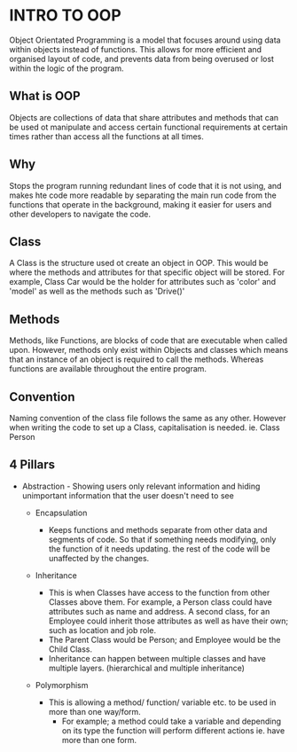 # INTRO TO OOP
Object Orientated Programming is a model that focuses around using data within objects instead of functions. This allows for more efficient and organised layout of code, and prevents data from being overused or lost within the logic of the program.
## What is OOP
Objects are collections of data that share attributes and methods that can be used ot manipulate and access certain functional requirements at certain times rather than access all the functions at all times. 
## Why
Stops the program running redundant lines of code that it is not using, and makes hte code more readable by separating the main run code from the functions that operate in the background, making it easier for users and other developers to navigate the code.
## Class
A Class is the structure used ot create an object in OOP. This would be where the methods and attributes for that specific object will be stored. For example, Class Car would be the holder for attributes such as 'color' and 'model' as well as the methods such as 'Drive()'
## Methods
Methods, like Functions, are blocks of code that are executable when called upon. However, methods only exist within Objects and classes which means that an instance of an object is required to call the methods. Whereas functions are available throughout the entire program.
## Convention
Naming convention of the class file follows the same as any other. However when writing the code to set up a Class, capitalisation is needed. ie. Class Person
## 4 Pillars
- Abstraction
        - Showing users only relevant information and hiding unimportant information that the user doesn't need to see
    
    - Encapsulation 
        - Keeps functions and methods separate from other data and segments of code. So that if something needs modifying, only the function of it needs updating. the rest of the code will be unaffected by the changes.
    
    - Inheritance
        - This is when Classes have access to the function from other Classes above them. For example, a Person class could have attributes such as name and address. A second class, for an Employee could inherit those attributes as well as have their own; such as location and job role.
        - The Parent Class would be Person; and Employee would be the Child Class.
        - Inheritance can happen between multiple classes and have multiple layers. (hierarchical and multiple inheritance)
        
    - Polymorphism
        - This is allowing a method/ function/ variable etc. to be used in more than one way/form.
            - For example; a method could take a variable and depending on its type the function will perform different actions ie. have more than one form.